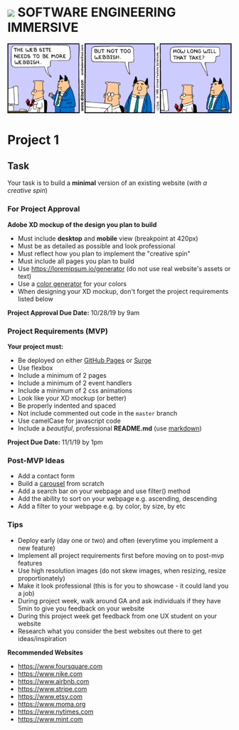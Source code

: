 # ![](https://ga-dash.s3.amazonaws.com/production/assets/logo-9f88ae6c9c3871690e33280fcf557f33.png)  SOFTWARE ENGINEERING IMMERSIVE

![](p1.gif)

# Project 1

## Task

Your task is to build a **minimal** version of an existing website (*with a creative spin*)

### For Project Approval

**Adobe XD mockup of the design you plan to build**
- Must include **desktop** and **mobile** view (breakpoint at 420px)
- Must be as detailed as possible and look professional
- Must reflect how you plan to implement the "creative spin"
- Must include all pages you plan to build
- Use https://loremipsum.io/generator (do not use real website's assets or text)
- Use a [color generator](https://mycolor.space) for your colors
- When designing your XD mockup, don't forget the project requirements listed below

**Project Approval Due Date:** 10/28/19 by 9am

### Project Requirements (MVP)

**Your project must:**

- Be deployed on either [GitHub Pages](https://pages.github.com) or [Surge](https://surge.sh/)
- Use flexbox
- Include a minimum of 2 pages
- Include a minimum of 2 event handlers
- Include a minimum of 2 css animations
- Look like your XD mockup (or better)
- Be properly indented and spaced
- Not include commented out code in the `master` branch
- Use camelCase for javascript code
- Include a *beautiful*, professional **README.md** (use [markdown](https://guides.github.com/features/mastering-markdown/))

**Project Due Date:** 11/1/19 by 1pm

### Post-MVP Ideas

- Add a contact form
- Build a [carousel](https://getbootstrap.com/docs/4.0/components/carousel/#with-controls) from scratch
- Add a search bar on your webpage and use filter() method
- Add the ability to sort on your webpage e.g. ascending, descending
- Add a filter to your webpage e.g. by color, by size, by etc

### Tips

- Deploy early (day one or two) and often (everytime you implement a new feature)
- Implement all project requirements first before moving on to post-mvp features
- Use high resolution images (do not skew images, when resizing, resize proportionately)
- Make it look professional (this is for you to showcase - it could land you a job)
- During project week, walk around GA and ask individuals if they have 5min to give you feedback on your website
- During this project week get feedback from one UX student on your website
- Research what you consider the best websites out there to get ideas/inspiration

**Recommended Websites**

- https://www.foursquare.com
- https://www.nike.com
- https://www.airbnb.com
- https://www.stripe.com
- https://www.etsy.com
- https://www.moma.org
- https://www.nytimes.com
- https://www.mint.com
